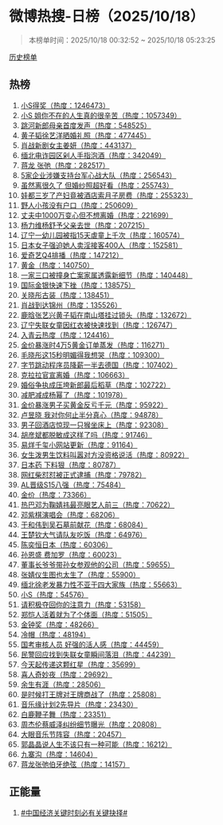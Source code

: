 <h1>
微博热搜-日榜（2025/10/18）
</h1>
<blockquote>
<p>
本榜单时间：2025/10/18 00:32:52 ~ 2025/10/18 05:23:25
</p>
</blockquote>
<p>
<a href="https://github.com/daifee/weibo-hot-search/tree/main/archives/daily">历史榜单</a>
</p>
<h2>
热榜
</h2>
<ol>

<li>
<a href="https://s.weibo.com/weibo?q=%23%E5%B0%8FS%E5%BE%97%E5%A5%96%23" target="weibo">
小S得奖（热度：1246473）
</a>
</li>

<li>
<a href="https://s.weibo.com/weibo?q=%23%E5%B0%8FS%20%E5%A7%90%E4%BD%A0%E4%B8%8D%E5%9C%A8%E7%9A%84%E4%BA%BA%E7%94%9F%E7%9C%9F%E7%9A%84%E5%BE%88%E8%BE%9B%E8%8B%A6%23" target="weibo">
小S 姐你不在的人生真的很辛苦（热度：1057349）
</a>
</li>

<li>
<a href="https://s.weibo.com/weibo?q=%23%E8%B7%B3%E6%B2%B3%E6%96%B0%E9%83%8E%E6%AF%8D%E4%BA%B2%E9%A6%96%E5%BA%A6%E5%8F%91%E5%A3%B0%23" target="weibo">
跳河新郎母亲首度发声（热度：548525）
</a>
</li>

<li>
<a href="https://s.weibo.com/weibo?q=%23%E9%BB%84%E5%AD%90%E9%9F%AC%E5%BE%90%E8%89%BA%E6%B4%8B%E6%99%92%E5%A9%9A%E7%A4%BC%E7%85%A7%23" target="weibo">
黄子韬徐艺洋晒婚礼照（热度：477445）
</a>
</li>

<li>
<a href="https://s.weibo.com/weibo?q=%23%E8%82%96%E6%88%98%E6%96%B0%E5%89%A7%E5%A5%B3%E4%B8%BB%E5%A7%9C%E5%A6%8D%23" target="weibo">
肖战新剧女主姜妍（热度：443137）
</a>
</li>

<li>
<a href="https://s.weibo.com/weibo?q=%23%E7%BC%85%E5%8C%97%E7%94%B5%E8%AF%88%E5%9B%AD%E5%8C%BA%E5%89%81%E4%BA%BA%E6%89%8B%E6%8C%87%E6%B3%A1%E9%85%92%23" target="weibo">
缅北电诈园区剁人手指泡酒（热度：342049）
</a>
</li>

<li>
<a href="https://s.weibo.com/weibo?q=%23%E8%92%8B%E9%BE%99%20%E5%BC%A0%E5%BC%9B%23" target="weibo">
蒋龙 张弛（热度：282517）
</a>
</li>

<li>
<a href="https://s.weibo.com/weibo?q=%235%E5%AE%B6%E4%BC%81%E4%B8%9A%E6%B6%89%E5%AB%8C%E6%94%AF%E6%8C%81%E5%8F%B0%E5%86%9B%E5%BF%83%E6%88%98%E5%A4%A7%E9%98%9F%23" target="weibo">
5家企业涉嫌支持台军心战大队（热度：256543）
</a>
</li>

<li>
<a href="https://s.weibo.com/weibo?q=%23%E8%99%BD%E7%84%B6%E7%A6%BB%E5%BE%88%E4%B9%85%E4%BA%86%20%E4%BD%86%E5%A9%9A%E7%BA%B1%E7%85%A7%E8%B6%85%E5%A5%BD%E7%9C%8B%23" target="weibo">
虽然离很久了 但婚纱照超好看（热度：255743）
</a>
</li>

<li>
<a href="https://s.weibo.com/weibo?q=%23%E5%A8%83%E9%83%BD%E4%B8%89%E5%B2%81%E4%BA%86%E4%BA%A7%E5%A6%87%E7%AB%9F%E8%A2%AB%E9%85%92%E5%BA%97%E7%B4%A2%E6%9C%88%E5%AD%90%E6%88%BF%E8%B4%B9%23" target="weibo">
娃都三岁了产妇竟被酒店索月子房费（热度：255323）
</a>
</li>

<li>
<a href="https://s.weibo.com/weibo?q=%23%E9%87%8E%E4%BA%BA%E5%B0%8F%E5%AD%A9%E6%B2%A1%E6%9C%89%E6%88%B7%E5%8F%A3%23" target="weibo">
野人小孩没有户口（热度：250609）
</a>
</li>

<li>
<a href="https://s.weibo.com/weibo?q=%23%E4%B8%88%E5%A4%AB%E4%B8%AD1000%E4%B8%87%E5%8F%98%E5%BF%83%E4%BD%86%E4%B8%8D%E6%83%B3%E7%A6%BB%E5%A9%9A%23" target="weibo">
丈夫中1000万变心但不想离婚（热度：221699）
</a>
</li>

<li>
<a href="https://s.weibo.com/weibo?q=%23%E6%9D%A8%E5%8A%9B%E7%BB%B4%E6%9D%A8%E8%88%92%E4%BA%88%E7%88%B6%E4%BA%B2%E5%8E%BB%E4%B8%96%23" target="weibo">
杨力维杨舒予父亲去世（热度：207215）
</a>
</li>

<li>
<a href="https://s.weibo.com/weibo?q=%23%E8%BE%BD%E5%AE%81%E4%B8%80%E5%B9%BC%E5%84%BF%E5%9B%AD%E8%A2%AB%E6%8C%8715%E5%A4%A9%E8%99%90%E7%AB%A5%E4%B8%8A%E5%8D%83%E6%AC%A1%23" target="weibo">
辽宁一幼儿园被指15天虐童上千次（热度：160574）
</a>
</li>

<li>
<a href="https://s.weibo.com/weibo?q=%23%E6%97%A5%E6%9C%AC%E5%A5%B3%E5%AD%90%E5%BC%BA%E8%BF%AB%E5%A5%B9%E4%BA%BA%E5%8D%96%E6%B7%AB%E6%8E%A5%E5%AE%A2400%E4%BA%BA%23" target="weibo">
日本女子强迫她人卖淫接客400人（热度：152581）
</a>
</li>

<li>
<a href="https://s.weibo.com/weibo?q=%23%E7%88%B1%E5%A5%87%E8%89%BAQ4%E6%8E%92%E6%92%AD%23" target="weibo">
爱奇艺Q4排播（热度：147212）
</a>
</li>

<li>
<a href="https://s.weibo.com/weibo?q=%23%E9%BB%84%E9%87%91%23" target="weibo">
黄金（热度：140750）
</a>
</li>

<li>
<a href="https://s.weibo.com/weibo?q=%23%E4%B8%80%E5%AE%B6%E4%B8%89%E5%8F%A3%E8%A2%AB%E6%92%9E%E8%BA%AB%E4%BA%A1%E6%A1%88%E5%AE%B6%E5%B1%9E%E9%80%8F%E9%9C%B2%E6%96%B0%E7%BB%86%E8%8A%82%23" target="weibo">
一家三口被撞身亡案家属透露新细节（热度：140448）
</a>
</li>

<li>
<a href="https://s.weibo.com/weibo?q=%23%E5%9B%BD%E9%99%85%E9%87%91%E9%93%B6%E5%BF%AB%E9%80%9F%E4%B8%8B%E6%8C%AB%23" target="weibo">
国际金银快速下挫（热度：138575）
</a>
</li>

<li>
<a href="https://s.weibo.com/weibo?q=%23%E5%85%B3%E6%99%93%E5%BD%A4%E5%8F%A4%E8%A3%85%23" target="weibo">
关晓彤古装（热度：138451）
</a>
</li>

<li>
<a href="https://s.weibo.com/weibo?q=%23%E8%82%96%E6%88%98%E5%88%B0%E8%BE%BE%E9%94%A6%E5%B7%9E%23" target="weibo">
肖战到达锦州（热度：135526）
</a>
</li>

<li>
<a href="https://s.weibo.com/weibo?q=%23%E9%B9%BF%E6%99%97%E5%BC%A0%E8%89%BA%E5%85%B4%E9%BB%84%E5%AD%90%E9%9F%AC%E5%9C%A8%E5%8D%97%E5%B1%B1%E5%A1%94%E6%8C%82%E8%BF%87%E9%94%81%E5%A4%B4%23" target="weibo">
鹿晗张艺兴黄子韬在南山塔挂过锁头（热度：132672）
</a>
</li>

<li>
<a href="https://s.weibo.com/weibo?q=%23%E8%BE%BD%E5%AE%81%E5%A4%B1%E8%81%94%E5%A5%B3%E7%AB%A5%E5%9B%A0%E7%BA%A2%E8%A1%A3%E8%A2%AB%E5%BF%AB%E9%80%9F%E6%89%BE%E5%88%B0%23" target="weibo">
辽宁失联女童因红衣被快速找到（热度：126747）
</a>
</li>

<li>
<a href="https://s.weibo.com/weibo?q=%23%E5%85%A5%E9%9D%92%E4%BA%91%E7%83%AD%E5%BA%A6%23" target="weibo">
入青云热度（热度：124416）
</a>
</li>

<li>
<a href="https://s.weibo.com/weibo?q=%23%E9%87%91%E4%BB%B7%E6%9A%B4%E6%B6%A8%E6%97%B64%E4%B8%875%E9%BB%84%E9%87%91%E8%AE%A2%E5%8D%95%E8%92%B8%E5%8F%91%23" target="weibo">
金价暴涨时4万5黄金订单蒸发（热度：116271）
</a>
</li>

<li>
<a href="https://s.weibo.com/weibo?q=%23%E6%AF%9B%E6%99%93%E5%BD%A4%E8%BF%9915%E7%A7%92%E6%98%8E%E5%AA%9A%E5%BE%97%E6%88%91%E6%83%B3%E5%93%AD%23" target="weibo">
毛晓彤这15秒明媚得我想哭（热度：109300）
</a>
</li>

<li>
<a href="https://s.weibo.com/weibo?q=%23%E5%AD%97%E8%8A%82%E8%B7%B3%E5%8A%A8%E7%A8%8B%E5%BA%8F%E5%91%98%E9%99%8D%E8%96%AA%E4%B8%80%E5%8D%8A%E5%8E%BB%E5%BE%B7%E5%9B%BD%23" target="weibo">
字节跳动程序员降薪一半去德国（热度：107402）
</a>
</li>

<li>
<a href="https://s.weibo.com/weibo?q=%23%E5%85%8B%E6%8B%89%E6%8B%89%E5%AE%98%E5%AE%A3%E7%A6%BB%E5%A9%9A%23" target="weibo">
克拉拉官宣离婚（热度：106663）
</a>
</li>

<li>
<a href="https://s.weibo.com/weibo?q=%23%E5%A9%9A%E4%BF%97%E4%BA%89%E6%89%A7%E6%88%90%E5%8E%8B%E5%9E%AE%E6%96%B0%E9%83%8E%E6%9C%80%E5%90%8E%E7%A8%BB%E8%8D%89%23" target="weibo">
婚俗争执成压垮新郎最后稻草（热度：102722）
</a>
</li>

<li>
<a href="https://s.weibo.com/weibo?q=%23%E5%87%8F%E8%82%A5%E5%87%8F%E6%88%90%E6%9D%A8%E5%B9%82%E4%BA%86%23" target="weibo">
减肥减成杨幂了（热度：101978）
</a>
</li>

<li>
<a href="https://s.weibo.com/weibo?q=%23%E9%87%91%E4%BB%B7%E6%9A%B4%E6%B6%A8%E7%94%B7%E5%AD%90%E4%B9%B0%E9%BB%84%E9%87%91%E5%8F%8D%E4%BA%8F%E5%8D%83%E5%85%83%23" target="weibo">
金价暴涨男子买黄金反亏千元（热度：95922）
</a>
</li>

<li>
<a href="https://s.weibo.com/weibo?q=%23%E5%8D%A2%E6%98%B1%E6%99%93%20%E6%88%91%E5%AF%B9%E4%BD%A0%E4%BD%95%E6%AD%A2%E5%8D%8A%E5%88%86%E7%9C%9F%E5%BF%83%23" target="weibo">
卢昱晓 我对你何止半分真心（热度：94878）
</a>
</li>

<li>
<a href="https://s.weibo.com/weibo?q=%23%E7%94%B7%E5%AD%90%E5%9B%9E%E9%85%92%E5%BA%97%E6%83%8A%E7%8E%B0%E4%B8%80%E5%8F%AA%E7%8C%B4%E5%9D%90%E5%BA%8A%E4%B8%8A%23" target="weibo">
男子回酒店惊现一只猴坐床上（热度：92308）
</a>
</li>

<li>
<a href="https://s.weibo.com/weibo?q=%23%E8%83%A1%E5%BD%A6%E6%96%8C%E9%83%BD%E8%84%B1%E6%95%8F%E6%88%90%E8%BF%99%E6%A0%B7%E4%BA%86%E5%90%97%23" target="weibo">
胡彦斌都脱敏成这样了吗（热度：91746）
</a>
</li>

<li>
<a href="https://s.weibo.com/weibo?q=%23%E6%98%93%E7%83%8A%E5%8D%83%E7%8E%BA%E5%B0%8F%E7%BD%91%E7%AB%99%E6%9B%B4%E6%96%B0%23" target="weibo">
易烊千玺小网站更新（热度：91164）
</a>
</li>

<li>
<a href="https://s.weibo.com/weibo?q=%23%E5%A5%B3%E7%94%9F%E6%B3%BC%E7%94%B7%E7%94%9F%E9%A5%AE%E6%96%99%E5%8F%AB%E5%9A%A3%E5%AF%B9%E6%96%B9%E6%B2%A1%E8%B5%84%E6%A0%BC%E8%AF%B4%E6%B4%BB%23" target="weibo">
女生泼男生饮料叫嚣对方没资格说活（热度：80922）
</a>
</li>

<li>
<a href="https://s.weibo.com/weibo?q=%23%E6%97%A5%E6%9C%AC%E8%8D%AF%20%E4%B8%8B%E6%96%99%E7%8B%A0%23" target="weibo">
日本药 下料狠（热度：80787）
</a>
</li>

<li>
<a href="https://s.weibo.com/weibo?q=%23%E7%BD%91%E7%BA%A2%E6%9F%B4%E6%80%BC%E6%80%BC%E8%A2%AB%E6%AD%A3%E5%BC%8F%E9%80%AE%E6%8D%95%23" target="weibo">
网红柴怼怼被正式逮捕（热度：79782）
</a>
</li>

<li>
<a href="https://s.weibo.com/weibo?q=%23AL%E6%99%8B%E7%BA%A7S15%E5%85%AB%E5%BC%BA%23" target="weibo">
AL晋级S15八强（热度：75484）
</a>
</li>

<li>
<a href="https://s.weibo.com/weibo?q=%23%E9%87%91%E4%BB%B7%23" target="weibo">
金价（热度：73366）
</a>
</li>

<li>
<a href="https://s.weibo.com/weibo?q=%23%E7%83%AD%E5%B7%B4%E9%82%93%E4%B8%BA%E9%9E%A0%E5%A9%A7%E7%A5%8E%E6%9C%80%E4%BA%AE%E7%9C%BC%E8%89%BA%E4%BA%BA%E5%89%8D%E4%B8%89%23" target="weibo">
热巴邓为鞠婧祎最亮眼艺人前三（热度：70622）
</a>
</li>

<li>
<a href="https://s.weibo.com/weibo?q=%23%E9%82%93%E7%B4%AB%E6%A3%8B%E6%BC%94%E5%94%B1%E4%BC%9A%23" target="weibo">
邓紫棋演唱会（热度：68206）
</a>
</li>

<li>
<a href="https://s.weibo.com/weibo?q=%23%E4%BA%8E%E5%92%8C%E4%BC%9F%E5%88%B0%E5%90%B4%E7%9F%B3%E5%A2%93%E5%89%8D%E7%8C%AE%E8%8A%B1%23" target="weibo">
于和伟到吴石墓前献花（热度：68084）
</a>
</li>

<li>
<a href="https://s.weibo.com/weibo?q=%23%E7%8E%8B%E6%A5%9A%E9%92%A6%E5%A4%A7%E6%B0%94%E8%AF%B7%E9%98%9F%E5%8F%8B%E5%90%83%E9%A5%AD%23" target="weibo">
王楚钦大气请队友吃饭（热度：64976）
</a>
</li>

<li>
<a href="https://s.weibo.com/weibo?q=%23%E9%99%88%E5%A5%95%E6%81%92%E6%97%A5%E6%9C%AC%23" target="weibo">
陈奕恒日本（热度：60306）
</a>
</li>

<li>
<a href="https://s.weibo.com/weibo?q=%23%E5%AD%99%E6%81%A9%E7%9B%9B%20%E8%B4%B9%E5%8A%A0%E7%BD%97%23" target="weibo">
孙恩盛 费加罗（热度：60023）
</a>
</li>

<li>
<a href="https://s.weibo.com/weibo?q=%23%E8%91%A3%E4%BA%8B%E9%95%BF%E7%88%B7%E7%88%B7%E5%B8%A6%E5%AD%99%E5%A5%B3%E5%8F%82%E8%A7%82%E4%BB%96%E7%9A%84%E5%85%AC%E5%8F%B8%23" target="weibo">
董事长爷爷带孙女参观他的公司（热度：59655）
</a>
</li>

<li>
<a href="https://s.weibo.com/weibo?q=%23%E5%BC%A0%E5%A9%A7%E4%BB%AA%E7%94%9F%E5%9B%BE%E4%B9%9F%E5%A4%AA%E7%94%9F%E4%BA%86%23" target="weibo">
张婧仪生图也太生了（热度：55900）
</a>
</li>

<li>
<a href="https://s.weibo.com/weibo?q=%23%E7%BC%85%E5%8C%97%E5%BE%90%E8%80%81%E5%8F%91%E6%9A%B4%E5%8A%9B%E6%80%A7%E4%B8%8D%E4%BA%9A%E4%BA%8E%E5%9B%9B%E5%A4%A7%E5%AE%B6%E6%97%8F%23" target="weibo">
缅北徐老发暴力性不亚于四大家族（热度：55663）
</a>
</li>

<li>
<a href="https://s.weibo.com/weibo?q=%23%E5%B0%8FS%23" target="weibo">
小S（热度：54576）
</a>
</li>

<li>
<a href="https://s.weibo.com/weibo?q=%23%E8%AF%B7%E7%A7%AF%E6%9E%81%E5%A4%BA%E5%9B%9E%E4%BD%A0%E7%9A%84%E6%B3%A8%E6%84%8F%E5%8A%9B%23" target="weibo">
请积极夺回你的注意力（热度：53158）
</a>
</li>

<li>
<a href="https://s.weibo.com/weibo?q=%23%E9%83%91%E6%81%BA%E4%BA%BA%E6%B4%BB%E7%9D%80%E5%B0%B1%E4%B8%BA%E4%BA%86%E4%B8%AA%E4%BD%93%E9%9D%A2%23" target="weibo">
郑恺人活着就为了个体面（热度：51505）
</a>
</li>

<li>
<a href="https://s.weibo.com/weibo?q=%23%E9%87%91%E9%92%9F%E5%A5%96%23" target="weibo">
金钟奖（热度：48266）
</a>
</li>

<li>
<a href="https://s.weibo.com/weibo?q=%23%E5%86%B7%E5%B8%BD%23" target="weibo">
冷帽（热度：48194）
</a>
</li>

<li>
<a href="https://s.weibo.com/weibo?q=%23%E5%9B%BD%E8%80%83%E5%AE%A1%E6%A0%B8%E4%BA%BA%E5%91%98%20%E5%A5%BD%E5%BC%BA%E7%9A%84%E6%B4%BB%E4%BA%BA%E6%84%9F%23" target="weibo">
国考审核人员 好强的活人感（热度：44459）
</a>
</li>

<li>
<a href="https://s.weibo.com/weibo?q=%23%E6%B0%91%E8%AD%A6%E5%9B%9E%E5%BA%94%E6%89%BE%E5%88%B0%E5%A4%B1%E8%81%94%E5%A5%B3%E7%AB%A5%E7%9E%AC%E9%97%B4%E8%90%BD%E6%B3%AA%23" target="weibo">
民警回应找到失联女童瞬间落泪（热度：44239）
</a>
</li>

<li>
<a href="https://s.weibo.com/weibo?q=%23%E4%BB%8A%E5%A4%A9%E8%B5%B7%E4%BC%A0%E9%80%92%E8%BF%99%E9%A2%97%E7%BA%A2%E6%98%9F%23" target="weibo">
今天起传递这颗红星（热度：35699）
</a>
</li>

<li>
<a href="https://s.weibo.com/weibo?q=%23%E5%96%9C%E4%BA%BA%E5%A5%87%E5%A6%99%E5%A4%9C%23" target="weibo">
喜人奇妙夜（热度：29692）
</a>
</li>

<li>
<a href="https://s.weibo.com/weibo?q=%23%E4%BD%99%E7%94%9F%E6%9C%89%E6%B6%AF%23" target="weibo">
余生有涯（热度：28506）
</a>
</li>

<li>
<a href="https://s.weibo.com/weibo?q=%23%E6%98%AF%E6%97%B6%E5%80%99%E6%89%93%E7%8E%8B%E7%89%8C%E5%AF%B9%E7%8E%8B%E7%89%8C%E5%95%86%E6%88%98%E4%BA%86%23" target="weibo">
是时候打王牌对王牌商战了（热度：25808）
</a>
</li>

<li>
<a href="https://s.weibo.com/weibo?q=%23%E9%9F%B3%E4%B9%90%E7%BC%98%E8%AE%A1%E5%88%922%E5%85%88%E5%AF%BC%E7%89%87%23" target="weibo">
音乐缘计划2先导片（热度：23430）
</a>
</li>

<li>
<a href="https://s.weibo.com/weibo?q=%23%E7%99%BD%E9%B9%BF%E9%9E%AD%E5%AD%90%E8%88%9E%23" target="weibo">
白鹿鞭子舞（热度：23351）
</a>
</li>

<li>
<a href="https://s.weibo.com/weibo?q=%23%E5%91%A8%E6%9D%B0%E4%BC%A6%E8%94%A1%E5%A8%81%E6%B3%BD%E7%BA%A0%E7%BA%B7%E7%BB%86%E8%8A%82%E6%9B%9D%E5%85%89%23" target="weibo">
周杰伦蔡威泽纠纷细节曝光（热度：20808）
</a>
</li>

<li>
<a href="https://s.weibo.com/weibo?q=%23%E5%A4%A7%E7%9C%BC%E9%9F%B3%E4%B9%90%E8%8A%82%E9%98%B5%E5%AE%B9%23" target="weibo">
大眼音乐节阵容（热度：20457）
</a>
</li>

<li>
<a href="https://s.weibo.com/weibo?q=%23%E9%83%AD%E6%99%B6%E6%99%B6%E8%AF%B4%E4%BA%BA%E7%94%9F%E4%B8%8D%E8%AF%A5%E5%8F%AA%E6%9C%89%E4%B8%80%E7%A7%8D%E5%8F%AF%E8%83%BD%23" target="weibo">
郭晶晶说人生不该只有一种可能（热度：16212）
</a>
</li>

<li>
<a href="https://s.weibo.com/weibo?q=%23%E4%B9%9D%E5%AF%A8%E6%B2%9F%23" target="weibo">
九寨沟（热度：14604）
</a>
</li>

<li>
<a href="https://s.weibo.com/weibo?q=%23%E8%92%8B%E9%BE%99%E5%BC%A0%E5%BC%9B%E4%BC%AF%E7%89%99%E7%BB%9D%E5%BC%A6%23" target="weibo">
蒋龙张弛伯牙绝弦（热度：14157）
</a>
</li>

</ol>
<h2>
正能量
</h2>
<ol>

<li>
<a href="https://s.weibo.com/weibo?q=%23%23%E4%B8%AD%E5%9B%BD%E7%BB%8F%E6%B5%8E%E5%85%B3%E9%94%AE%E6%97%B6%E5%88%BB%E5%BF%85%E6%9C%89%E5%85%B3%E9%94%AE%E6%8A%89%E6%8B%A9%23%23" target="weibo">
#中国经济关键时刻必有关键抉择#
</a>
</li>

</ol>